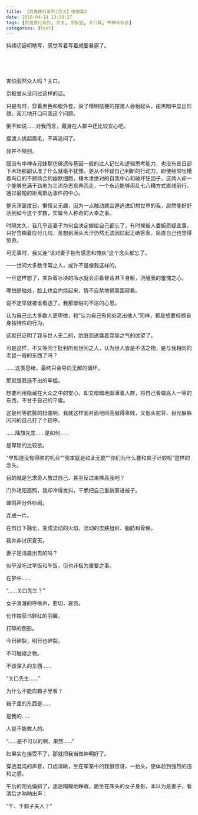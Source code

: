 ```yaml
---
title: 【百鬼夜行系列|京关】惶惶集2
date: 2019-04-14 13:58:27
tags: [百鬼夜行系列, 京关, 京极堂, 关口巽, 中禅寺秋彦]
categories: [Text]
---
```


<p>持续叨逼叨瞎写，感觉写着写着就要暴露了。</p> 
<p>&nbsp;</p> 
<p>&nbsp;</p> 
<p>害怕泯然众人吗？关口。</p> 
<p>京极堂从没问过这样的话。</p> 
<p>只是有时，穿着黑色和服外套，染了晴明桔梗的摆渡人会抬起头，由黑暗中显出形貌，突兀地开口问我这个问题。</p> 
<p>倒不如说……对我而言，藏身在人群中还比较安心吧。</p> 
<p>摆渡人挑起眉毛，不再追问了。</p> 
<p>我并不特别。</p> 
<p>既没有中禅寺兄妹那仿佛遗传基因一般的过人记忆和逻辑思考能力，也没有昔日部下木场那副认准了什么就毫不犹豫、更从不怀疑自己判断的行动力，即使经常吐槽着鸟口的不顾场合的幽默细胞，榎木津绝对的自我中心和破坏狂因子，这两人却一个能够充满干劲地为三流杂志东奔西走，一个永远能够用乱七八糟方式直线前行，通过最短的距离抵达事件的中心。</p> 
<p>整天浑噩度日，懒惰又无趣，因为一点触动就会遁逃进幻想世界的我，居然能好好活到如今这个岁数，实属令人称奇的大幸之事。</p> 
<p>时隔太久，我几乎连妻子为何会决定嫁给自己都忘了，有时候被人委婉质疑此事，只好含糊着应付几句，苦想到满头大汗仍然无法回忆起正确答案，简直自己也觉得惊奇。</p> 
<p>可无事时，我又连“该对妻子抱有感恩和愧疚”这个念头都忘了。</p> 
<p>——世间大多数寻常之人，或许不是像我这样的。</p> 
<p>一旦这样想了，夹杂着冰块的冷水就会沿着脊背淋下身躯，浇醒我的羞愧之心。</p> 
<p>哪怕是独处，脸上也会灼烧起来，情不自禁地朝周围窥看。</p> 
<p>说不定早就被谁看透了，我那鄙俗的不洁的心思。</p> 
<p>认为自己比大多数人更卑微，和“认为自己有何处高出他人”同样，都是想要标榜自身独特性的行为。</p> 
<p>这就已证明了我与世人无二的，肮脏而透露着腐臭之气的欲望了。</p> 
<p>可是这样，不又等同于批判所有世间之人，认为世人皆是不洁之物，是与我相同的老鼠一般的东西了吗？</p> 
<p>……这类思绪，最终只会导向无解的循环。</p> 
<p>那就是我逃不出的牢槛。</p> 
<p>想要利用隐藏在大众之中的安心，却又暗暗地鄙薄着人群，将自己看做高人一等的东西，不甘于自己的平庸。</p> 
<p>这是何等肮脏的扭曲啊。我就这样面对面地同高傲得卑贱，又低头驼背、目光躲躲闪闪的自己打了个招呼。</p> 
<p>……降旗先生……是如何……</p> 
<p>是卑琐的比较欲。</p> 
<p>“早知道没有得胜的机会”“我本就是如此无能”“你们为什么要和疯子计较呢”这样的念头。</p> 
<p>目的就是乞求旁人放过自己、甚至反过来捧高我吧？</p> 
<p>门外艳阳高照，我却冷得发抖，干脆把自己重新蒙进被子。</p> 
<p>蝉鸣声分外吵闹。</p> 
<p>连成一片。</p> 
<p>在烈日下融化，变成流动的火焰，流动的皮肤组织、脂肪和骨骼。</p> 
<p>我并非讨厌夏天。</p> 
<p>妻子是清晨出去的吗？</p> 
<p>似乎没吃过早饭和午饭，但也非极为重要之事。</p> 
<p>在梦中……</p> 
<p>“……关口先生？”</p> 
<p>女子清澈的呼唤声，悲切，哀伤。</p> 
<p>化作姑获鸟鲜红的羽翼。</p> 
<p>打碎的倒影。</p> 
<p>今日碎裂，明日也碎裂。</p> 
<p>不可触碰之物。</p> 
<p>不该深入的东西……</p> 
<p>“关口先生……”</p> 
<p>为什么不能向箱子里看？</p> 
<p>箱子里的东西是……</p> 
<p>是我的……</p> 
<p>人是不能救人的。</p> 
<p>“……是不可以的啊，果然……”</p> 
<p>如果实在接受不了，那就把我当做神明好了。</p> 
<p>穿透混沌的声音，口齿清晰，坐在牢笼中的我很惊讶，一抬头，便体验到强烈的违和之感。</p> 
<p>午后的阳光偏斜了，迷迷糊糊地睁眼，跪坐在床头的女子身影，本以为是妻子，看清后才呐呐出声：</p> 
<p>“千、千鹤子夫人？”</p> 
<p>&nbsp;</p>
